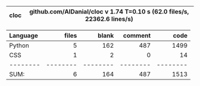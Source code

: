 cloc|github.com/AlDanial/cloc v 1.74  T=0.10 s (62.0 files/s, 22362.6 lines/s)
--- | ---

Language|files|blank|comment|code
:-------|-------:|-------:|-------:|-------:
Python|5|162|487|1499
CSS|1|2|0|14
--------|--------|--------|--------|--------
SUM:|6|164|487|1513
